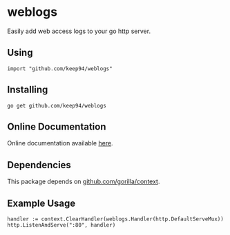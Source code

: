 weblogs
=======

Easily add web access logs to your go http server.

## Using

	import "github.com/keep94/weblogs"

## Installing

	go get github.com/keep94/weblogs

## Online Documentation

Online documentation available [here](http://go.pkgdoc.org/github.com/keep94/weblogs).

## Dependencies

This package depends on [github.com/gorilla/context](http://github.com/gorilla/context).

## Example Usage

	handler := context.ClearHandler(weblogs.Handler(http.DefaultServeMux))
	http.ListenAndServe(":80", handler)
